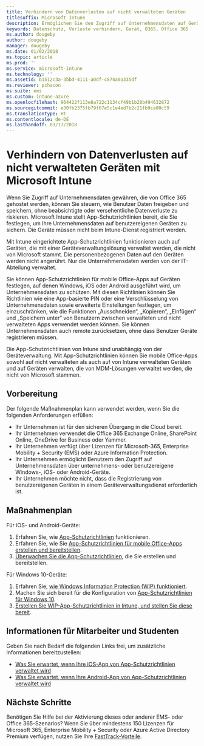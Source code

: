 ```yaml
---
title: Verhindern von Datenverlusten auf nicht verwalteten Geräten
titlesuffix: Microsoft Intune
description: Ermöglichen Sie den Zugriff auf Unternehmensdaten auf Geräten, und schützen Sie Daten vor Datenverlusten mithilfe von Microsoft Intune.
keywords: Datenschutz, Verluste verhindern, Gerät, O365, Office 365
ms.author: dougeby
author: dougeby
manager: dougeby
ms.date: 01/02/2018
ms.topic: article
ms.prod: ''
ms.service: microsoft-intune
ms.technology: ''
ms.assetid: b1512c3a-3bbd-4111-a0df-c874a0a335df
ms.reviewer: pchacon
ms.suite: ems
ms.custom: intune-azure
ms.openlocfilehash: 964422f113e6a722c1134cf49b1b28b494632872
ms.sourcegitcommit: e30fb2375fb79f67e5c1e4ed7b2c21fb9ca80c59
ms.translationtype: HT
ms.contentlocale: de-DE
ms.lasthandoff: 03/17/2018
---
```

# <a name="prevent-data-leaks-on-non-managed-devices-using-microsoft-intune"></a>Verhindern von Datenverlusten auf nicht verwalteten Geräten mit Microsoft Intune

Wenn Sie Zugriff auf Unternehmensdaten gewähren, die von Office 365 gehostet werden, können Sie steuern, wie Benutzer Daten freigeben und speichern, ohne beabsichtigte oder versehentliche Datenverluste zu riskieren. Microsoft Intune stellt App-Schutzrichtlinien bereit, die Sie festlegen, um Ihre Unternehmensdaten auf benutzereigenen Geräten zu sichern. Die Geräte müssen nicht beim Intune-Dienst registriert werden. 

Mit Intune eingerichtete App-Schutzrichtlinien funktionieren auch auf Geräten, die mit einer Geräteverwaltungslösung verwaltet werden, die nicht von Microsoft stammt. Die personenbezogenen Daten auf den Geräten werden nicht angerührt. Nur die Unternehmensdaten werden von der IT-Abteilung verwaltet. 

Sie können App-Schutzrichtlinien für mobile Office-Apps auf Geräten festlegen, auf denen Windows, iOS oder Android ausgeführt wird, um Unternehmensdaten zu schützen. Mit diesen Richtlinien können Sie Richtlinien wie eine App-basierte PIN oder eine Verschlüsselung von Unternehmensdaten sowie erweiterte Einstellungen festlegen, um einzuschränken, wie die Funktionen „Ausschneiden“, „Kopieren“, „Einfügen“ und „Speichern unter“ von Benutzern zwischen verwalteten und nicht verwalteten Apps verwendet werden können. Sie können Unternehmensdaten auch remote zurücksetzen, ohne dass Benutzer Geräte registrieren müssen. 

Die App-Schutzrichtlinien von Intune sind unabhängig von der Geräteverwaltung. Mit App-Schutzrichtlinien können Sie mobile Office-Apps sowohl auf nicht verwalteten als auch auf von Intune verwalteten Geräten und auf Geräten verwalten, die von MDM-Lösungen verwaltet werden, die nicht von Microsoft stammen. 

## <a name="before-you-begin"></a>Vorbereitung

Der folgende Maßnahmenplan kann verwendet werden, wenn Sie die folgenden Anforderungen erfüllen:
* Ihr Unternehmen ist für den sicheren Übergang in die Cloud bereit.
* Ihr Unternehmen verwendet die Office 365 Exchange Online, SharePoint Online, OneDrive for Business oder Yammer.
* Ihr Unternehmen verfügt über Lizenzen für Microsoft-365, Enterprise Mobility + Security (EMS) oder Azure Information Protection.
* Ihr Unternehmen ermöglicht Benutzern den Zugriff auf Unternehmensdaten über unternehmens- oder benutzereigene Windows-, iOS- oder Android-Geräte. 
* Ihr Unternehmen möchte nicht, dass die Registrierung von benutzereigenen Geräten in einem Geräteverwaltungsdienst erforderlich ist. 

## <a name="action-plan"></a>Maßnahmenplan

Für iOS- und Android-Geräte: 

1. Erfahren Sie, wie [App-Schutzrichtlinien](app-protection-policy.md) funktionieren.
2. Erfahren Sie, wie Sie [App-Schutzrichtlinien für mobile Office-Apps erstellen und bereitstellen](app-protection-policies.md). 
3. [Überwachen Sie die App-Schutzrichtlinien](app-protection-policies-monitor.md), die Sie erstellen und bereitstellen. 

Für Windows 10-Geräte: 

1. Erfahren Sie, [wie Windows Information Protection (WIP) funktioniert](https://docs.microsoft.com/windows/threat-protection/windows-information-protection/protect-enterprise-data-using-wip). 
2. Machen Sie sich bereit für die Konfiguration von [App-Schutzrichtlinien für Windows 10](app-protection-policies-configure-windows-10.md).
3. [Erstellen Sie WIP-App-Schutzrichtlinien in Intune, und stellen Sie diese bereit](windows-information-protection-policy-create.md).

## <a name="what-to-tell-employees-and-students"></a>Informationen für Mitarbeiter und Studenten

Geben Sie nach Bedarf die folgenden Links frei, um zusätzliche Informationen bereitzustellen: 
* [Was Sie erwartet, wenn Ihre iOS-App von App-Schutzrichtlinien verwaltet wird](app-protection-enabled-apps-ios.md)
* [Was Sie erwartet, wenn Ihre Android-App von App-Schutzrichtlinien verwaltet wird](app-protection-enabled-apps-android.md) 

## <a name="next-steps"></a>Nächste Schritte

Benötigen Sie Hilfe bei der Aktivierung dieses oder anderer EMS- oder Office 365-Szenarios? Wenn Sie über mindestens 150 Lizenzen für Microsoft 365, Enterprise Mobility + Security oder Azure Active Directory Premium verfügen, nutzen Sie Ihre [FastTrack-Vorteile](https://docs.microsoft.com/enterprise-mobility-security/solutions/enterprise-mobility-fasttrack-program). 